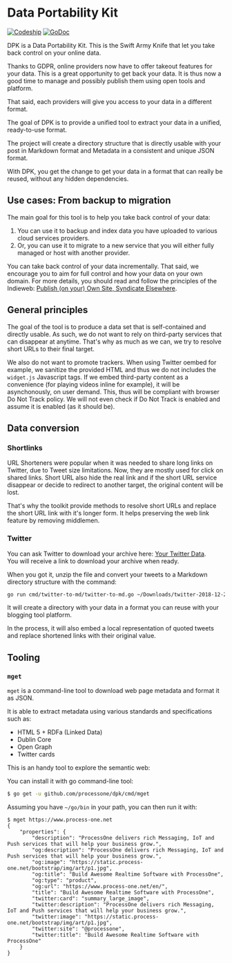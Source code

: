 # Data Portability Kit

[![Codeship](https://app.codeship.com/projects/0dbc4220-fb96-0136-3604-5aa5b52ee74f/status?branch=master)](https://app.codeship.com/projects/322207) [![GoDoc](https://godoc.org/github.com/processone/dpk?status.svg)](https://godoc.org/github.com/processone/dpk)

DPK is a Data Portability Kit. This is the Swift Army Knife that let you take back control on your online data.

Thanks to GDPR, online providers now have to offer takeout features for your data. This is a great opportunity
to get back your data. It is thus now a good time to manage and possibly publish them using open tools and platform.

That said, each providers will give you access to your data in a different format.

The goal of DPK is to provide a unified tool to extract your data in a unified, ready-to-use format.

The project will create a directory structure that is directly usable with your post in Markdown format and Metadata
in a consistent and unique JSON format.

With DPK, you get the change to get your data in a format that can really be reused, without any hidden dependencies.

## Use cases: From backup to migration

The main goal for this tool is to help you take back control of your data:

1. You can use it to backup and index data you have uploaded to various cloud services providers.
2. Or, you can use it to migrate to a new service that you will either fully managed or host with another provider.

You can take back control of your data incrementally. That said, we encourage you to aim for full control and how your data on your own domain. For more details, you should read and follow the principles of the Indieweb: [Publish (on your) Own Site, Syndicate Elsewhere](https://indieweb.org/POSSE).

## General principles

The goal of the tool is to produce a data set that is self-contained and directly usable. As such, we do not want to rely on third-party
services that can disappear at anytime. That's why as much as we can, we try to resolve short URLs to their final
target.

We also do not want to promote trackers. When using Twitter oembed for example, we sanitize the provided HTML and
thus we do not includes the `widget.js` Javascript tags. If we embed third-party  content as a convenience (for playing
videos inline for example), it will be asynchonously, on user demand. This, thus will be compliant with browser Do Not
Track policy. We will not even check if Do Not Track is enabled and assume it is enabled (as it should be).

## Data conversion

### Shortlinks

URL Shorteners were popular when it was needed to share long links on Twitter, due to Tweet size limitations. Now, they
are mostly used for click on shared links. Short URL also hide the real link and if the short URL service disappear or
decide to redirect to another target, the original content will be lost.

That's why the toolkit provide methods to resolve short URLs and replace the short URL link with it's longer form. It
helps preserving the web link feature by removing middlemen.

### Twitter

You can ask Twitter to download your archive here: [Your Twitter Data](https://twitter.com/settings/your_twitter_data).  
You will receive a link to download your archive when ready.

When you got it, unzip the file and convert your tweets to a Markdown directory structure with the command:

```bash
go run cmd/twitter-to-md/twitter-to-md.go ~/Downloads/twitter-2018-12-27-abcd121212 posts
``` 

It will create a directory with your data in a format you can reuse with your blogging tool platform.

In the process, it will also embed a local representation of quoted tweets and replace shortened links with their
original value.

## Tooling

### `mget`

`mget` is a command-line tool to download web page metadata and format it as JSON.

It is able to extract metadata using various standards and specifications such as:

- HTML 5 + RDFa (Linked Data)
- Dublin Core
- Open Graph
- Twitter cards

This is an handy tool to explore the semantic web:

You can install it with go command-line tool:

```bash
$ go get -u github.com/processone/dpk/cmd/mget
```

Assuming you have `~/go/bin` in your path, you can then run it with:

```
$ mget https://www.process-one.net
{
	"properties": {
		"description": "ProcessOne delivers rich Messaging, IoT and Push services that will help your business grow.",
		"og:description": "ProcessOne delivers rich Messaging, IoT and Push services that will help your business grow.",
		"og:image": "https://static.process-one.net/bootstrap/img/art/p1.jpg",
		"og:title": "Build Awesome Realtime Software with ProcessOne",
		"og:type": "product",
		"og:url": "https://www.process-one.net/en/",
		"title": "Build Awesome Realtime Software with ProcessOne",
		"twitter:card": "summary_large_image",
		"twitter:description": "ProcessOne delivers rich Messaging, IoT and Push services that will help your business grow.",
		"twitter:image": "https://static.process-one.net/bootstrap/img/art/p1.jpg",
		"twitter:site": "@processone",
		"twitter:title": "Build Awesome Realtime Software with ProcessOne"
	}
}
```  
